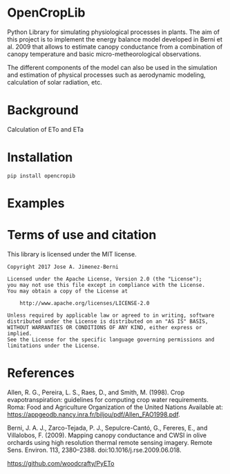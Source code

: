 OpenCropLib
==============

Python Library for simulating physiological processes in plants.
The aim of this project is to implement the energy balance model
developed in Berni et al. 2009 that allows to estimate canopy conductance
from a combination of canopy temperature and basic micro-metheorological
observations.

The different components of the model can also be used in the simulation and
estimation of physical processes such as aerodynamic modeling, calculation
of solar radiation, etc.

# Background
Calculation of ETo and ETa

# Installation

```pip install opencropib ```

# Examples


# Terms of use and citation
This library is licensed under the MIT license.

    Copyright 2017 Jose A. Jimenez-Berni

    Licensed under the Apache License, Version 2.0 (the "License");
    you may not use this file except in compliance with the License.
    You may obtain a copy of the License at

        http://www.apache.org/licenses/LICENSE-2.0

    Unless required by applicable law or agreed to in writing, software
    distributed under the License is distributed on an "AS IS" BASIS,
    WITHOUT WARRANTIES OR CONDITIONS OF ANY KIND, either express or implied.
    See the License for the specific language governing permissions and
    limitations under the License.

# References
Allen, R. G., Pereira, L. S., Raes, D., and Smith, M. (1998). Crop evapotranspiration: guidelines for computing crop 
water requirements. Roma: Food and Agriculture Organization of the United Nations Available at: 
https://appgeodb.nancy.inra.fr/biljou/pdf/Allen_FAO1998.pdf.

Berni, J. A. J., Zarco-Tejada, P. J., Sepulcre-Cantó, G., Fereres, E., and Villalobos, F. (2009). Mapping canopy 
conductance and CWSI in olive orchards using high resolution thermal remote sensing imagery. Remote Sens. Environ. 113, 
2380–2388. doi:10.1016/j.rse.2009.06.018.

https://github.com/woodcrafty/PyETo


